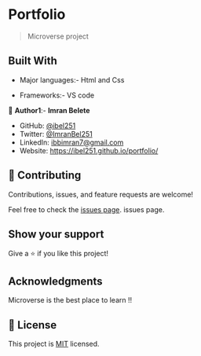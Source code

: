 # Portfolio

> Microverse project

## Built With

- Major languages:- Html and Css

- Frameworks:- VS code

👤 **Author1**:- **Imran Belete**

- GitHub: [@ibel251](https://github.com/githubhandle)
- Twitter: [@ImranBel251](https://twitter.com/twitterhandle)
- LinkedIn: [ibbimran7@gmail.com](https://linkedin.com/in/linkedinhandle)
- Website: https://ibel251.github.io/portfolio/


## 🤝 Contributing

Contributions, issues, and feature requests are welcome!

Feel free to check the [issues page](../../issues/). issues page. 


## Show your support

Give a ⭐️ if you like this project!



## Acknowledgments

Microverse is the best place to learn !!



## 📝 License

This project is [MIT](./MIT.md) licensed.

